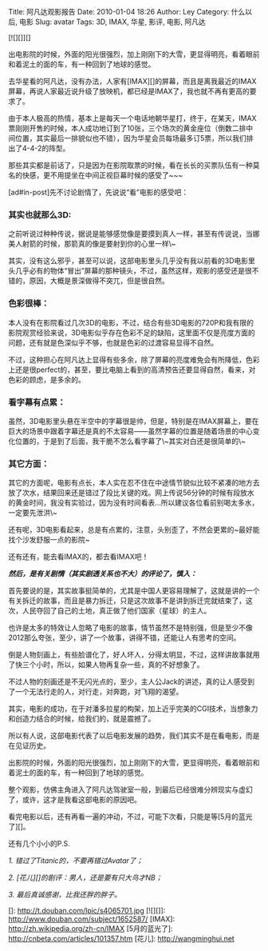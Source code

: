 Title: 阿凡达观影报告
Date: 2010-01-04 18:26
Author: Ley
Category: 什么以后, 电影
Slug: avatar
Tags: 3D, IMAX, 华星, 影评, 电影, 阿凡达

[![][]][]

出电影院的时候，外面的阳光很强烈，加上刚刚下的大雪，更显得明亮，看着眼前和着泥土的面的车，有一种回到了地球的感觉。

去华星看的阿凡达，没有办法，人家有[IMAX][]的屏幕，而且是离我最近的IMAX屏幕，再说人家最近说升级了放映机，都已经是IMAX了，我也就不再有更高的要求了。

由于本人极高的热情，基本上是每天一个电话地朝华星打，终于，在某天，IMAX票刚刚开售的时候，本人成功地订到了10张，三个场次的黄金座位（倒数二排中间位置，其实最后一排貌似也不错），因为华星会员每场最多订5票，所以我们排出了4-4-2的阵型。

那些其实都是前话了，只是因为在影院取票的时候，看在长长的买票队伍有一种莫名的快感，更不用提坐在中间正视巨幕时候的感受了\~\~\~

[ad\#in-post]先不讨论剧情了，先说说“看”电影的感受吧：

<!--more-->

### 其实也就那么3D:

</p>
之前听说过种种传说，据说是能够感觉像是要摸到真人一样，甚至有传说说，当娜美人射箭的时候，那箭真的像是要射到你的心里一样\~

其实，没有这么邪乎，甚至可以说，这部电影里头几乎没有我以前看的3D电影里头几乎必有的物体“冒出”屏幕的那种镜头，不过，虽然这样，观影的感受还是很不错的，原因，大概是景深做得不突兀，但是很自然。

### 色彩很棒：

</p>
本人没有在影院看过几次3D的电影，不过，结合有些3D电影的720P和我有限的影院观赏经验来说，3D电影似乎存在色彩不足的缺陷，这里面不仅是亮度方面的问题，还有就是色深似乎不够，也就是色彩的过渡容易显得不自然。

不过，这种担心在阿凡达上显得有些多余，除了屏幕的亮度难免会有所降低，色彩上还是很perfect的，甚至，要比电脑上看到的高清预告还要显得自然，看来，对色彩的顾虑，是多余的。

### 看字幕有点累：

</p>
虽然，3D电影里头悬在半空中的字幕很是帅，但是，特别是在IMAX屏幕上，要在巨大的场景中跟着字幕还是真的不太容易——虽然字幕的位置是随着场景的中心变化位置的，于是到了后面，我干脆不怎么看字幕了\~其实对白还是很简单的\~

### 其它方面：

</p>
其它的方面呢，电影有点长，本人实在忍不住在中途情节貌似比较不紧凑的地方去放了次水，结果回来还是错过了段比关键的戏。网上传说56分钟的时候有段放水的黄金时间，我没有实验过，因为没有时间看表...所以建议各位看前别喝太多水，一定要先泄洪\~

还有呢，3D电影看起来，总是有点累的，注意，头别歪了，不然会更累的\~最好能找个沙发舒服一点的影院\~

还有还有，能去看IMAX的，都去看IMAX吧！

***然后，是有关剧情（其实剧透关系也不大）的评论了，慎入：***

首先要说的是，其实故事挺简单的，尤其是中国人更容易理解了，这就是讲的一个有关拆迁的故事，而且是暴力拆迁，只是这次故事不是讲到拆迁完就结束了，这次，人民夺回了自己的土地，真正做了他们国家（星球）的主人。

也许是太多的特效让人忽略了电影的故事，情节虽然不是特别强，但是至少不像2012那么夸张，至少，讲了一个故事，讲得不错，还能让人有思考的空间。

倒是人物刻画上，有些脸谱化了，好人坏人，分得太明显，不过，这样讲故事就用了快三个小时，所以，如果人物再复杂一些，真的不好想象了。

不过人物的刻画还是不无闪光点的，至少，主人公Jack的讲述，真的让人感受到了一个无法行走的人，对行走，对奔跑，对飞翔的渴望。

其实，电影的成功，在于对潘多拉星的构架，加上近乎完美的CGI技术，当想象力和创造力结合的时候，给我们的，就是震撼了。

所以有人说，这部电影代表了以后电影发展的趋势，我们其实不是在看电影，而是在见证历史。

出影院的时候，外面的阳光很强烈，加上刚刚下的大雪，更显得明亮，看着眼前和着泥土的面的车，有一种回到了地球的感觉。

整个观影，仿佛主角进入了阿凡达驾驶室一般，到最后已经很难分辨现实与虚幻了，或许，这才是我看这部电影的原因吧。

看完电影以后，还有再看一遍的冲动，不过，可能下次看，只能是等[5月的蓝光了][]。

还有几个小小的P.S.

*1. 错过了Titanic的，不要再错过Avatar了；*

*2. [花儿][]的剧评：男人，还是要有只大鸟才NB；*

*3. 最后真诚感谢，比我还胖的胖子。*

  []: http://t.douban.com/lpic/s4065701.jpg
  [![][]]: http://www.douban.com/subject/1652587/
  [IMAX]: http://zh.wikipedia.org/zh-cn/IMAX
  [5月的蓝光了]: http://cnbeta.com/articles/101357.htm
  [花儿]: http://wangminghui.net
